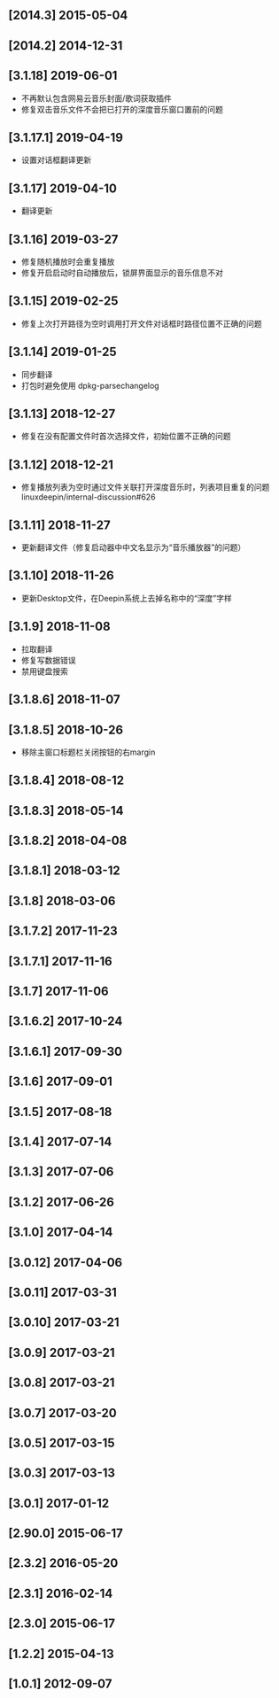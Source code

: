 ## [2014.3] 2015-05-04


## [2014.2] 2014-12-31


## [3.1.18] 2019-06-01

*  不再默认包含网易云音乐封面/歌词获取插件
*  修复双击音乐文件不会把已打开的深度音乐窗口置前的问题

## [3.1.17.1] 2019-04-19

*  设置对话框翻译更新

## [3.1.17] 2019-04-10

*  翻译更新

## [3.1.16] 2019-03-27

*  修复随机播放时会重复播放
*  修复开启启动时自动播放后，锁屏界面显示的音乐信息不对

## [3.1.15] 2019-02-25

*  修复上次打开路径为空时调用打开文件对话框时路径位置不正确的问题

## [3.1.14] 2019-01-25

*  同步翻译
*  打包时避免使用 dpkg-parsechangelog

## [3.1.13] 2018-12-27

*  修复在没有配置文件时首次选择文件，初始位置不正确的问题

## [3.1.12] 2018-12-21

*  修复播放列表为空时通过文件关联打开深度音乐时，列表项目重复的问题 linuxdeepin/internal-discussion#626

## [3.1.11] 2018-11-27

*  更新翻译文件（修复启动器中中文名显示为“音乐播放器”的问题）

## [3.1.10] 2018-11-26

*  更新Desktop文件，在Deepin系统上去掉名称中的“深度”字样

## [3.1.9] 2018-11-08

*  拉取翻译
*  修复写数据错误
*  禁用键盘搜索

## [3.1.8.6] 2018-11-07


## [3.1.8.5] 2018-10-26

*  移除主窗口标题栏关闭按钮的右margin

## [3.1.8.4] 2018-08-12


## [3.1.8.3] 2018-05-14


## [3.1.8.2] 2018-04-08


## [3.1.8.1] 2018-03-12


## [3.1.8] 2018-03-06


## [3.1.7.2] 2017-11-23


## [3.1.7.1] 2017-11-16


## [3.1.7] 2017-11-06


## [3.1.6.2] 2017-10-24


## [3.1.6.1] 2017-09-30


## [3.1.6] 2017-09-01


## [3.1.5] 2017-08-18


## [3.1.4] 2017-07-14


## [3.1.3] 2017-07-06


## [3.1.2] 2017-06-26


## [3.1.0] 2017-04-14


## [3.0.12] 2017-04-06


## [3.0.11] 2017-03-31


## [3.0.10] 2017-03-21


## [3.0.9] 2017-03-21


## [3.0.8] 2017-03-21


## [3.0.7] 2017-03-20


## [3.0.5] 2017-03-15


## [3.0.3] 2017-03-13


## [3.0.1] 2017-01-12


## [2.90.0] 2015-06-17


## [2.3.2] 2016-05-20


## [2.3.1] 2016-02-14


## [2.3.0] 2015-06-17


## [1.2.2] 2015-04-13


## [1.0.1] 2012-09-07


